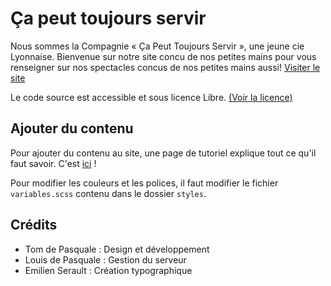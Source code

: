 # Ça peut toujours servir

Nous sommes la Compagnie « Ça Peut Toujours Servir », une jeune cie Lyonnaise. Bienvenue sur notre site concu de nos petites mains pour vous renseigner sur nos spectacles concus de nos petites mains aussi! [Visiter le site](http://capeuttoujoursservir.fr)

Le code source est accessible et sous licence Libre. [(Voir la licence)](LICENCE)

## Ajouter du contenu

Pour ajouter du contenu au site, une page de tutoriel explique tout ce qu'il faut savoir. C'est [ici](doc/manage-site.md) !

Pour modifier les couleurs et les polices, il faut modifier le fichier `variables.scss` contenu dans le dossier `styles`.

## Crédits

- Tom de Pasquale : Design et développement
- Louis de Pasquale : Gestion du serveur
- Emilien Serault : Création typographique

